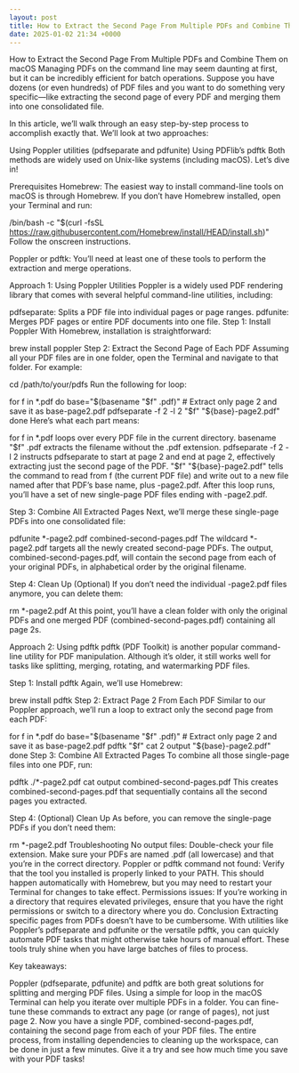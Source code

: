 ```yaml
---
layout: post
title: How to Extract the Second Page From Multiple PDFs and Combine Them on macOS
date: 2025-01-02 21:34 +0000
---
```

How to Extract the Second Page From Multiple PDFs and Combine Them on macOS
Managing PDFs on the command line may seem daunting at first, but it can be incredibly efficient for batch operations. Suppose you have dozens (or even hundreds) of PDF files and you want to do something very specific—like extracting the second page of every PDF and merging them into one consolidated file.

In this article, we’ll walk through an easy step-by-step process to accomplish exactly that. We’ll look at two approaches:

Using Poppler utilities (pdfseparate and pdfunite)
Using PDFlib’s pdftk
Both methods are widely used on Unix-like systems (including macOS). Let’s dive in!

Prerequisites
Homebrew: The easiest way to install command-line tools on macOS is through Homebrew. If you don’t have Homebrew installed, open your Terminal and run:

/bin/bash -c "$(curl -fsSL https://raw.githubusercontent.com/Homebrew/install/HEAD/install.sh)"
Follow the onscreen instructions.

Poppler or pdftk: You’ll need at least one of these tools to perform the extraction and merge operations.

Approach 1: Using Poppler Utilities
Poppler is a widely used PDF rendering library that comes with several helpful command-line utilities, including:

pdfseparate: Splits a PDF file into individual pages or page ranges.
pdfunite: Merges PDF pages or entire PDF documents into one file.
Step 1: Install Poppler
With Homebrew, installation is straightforward:

brew install poppler
Step 2: Extract the Second Page of Each PDF
Assuming all your PDF files are in one folder, open the Terminal and navigate to that folder. For example:

cd /path/to/your/pdfs
Run the following for loop:

for f in *.pdf
do
    base="$(basename "$f" .pdf)"
    # Extract only page 2 and save it as base-page2.pdf
    pdfseparate -f 2 -l 2 "$f" "${base}-page2.pdf"
done
Here’s what each part means:

for f in *.pdf loops over every PDF file in the current directory.
basename "$f" .pdf extracts the filename without the .pdf extension.
pdfseparate -f 2 -l 2 instructs pdfseparate to start at page 2 and end at page 2, effectively extracting just the second page of the PDF.
"$f" "${base}-page2.pdf" tells the command to read from f (the current PDF file) and write out to a new file named after that PDF’s base name, plus -page2.pdf.
After this loop runs, you’ll have a set of new single-page PDF files ending with -page2.pdf.

Step 3: Combine All Extracted Pages
Next, we’ll merge these single-page PDFs into one consolidated file:

pdfunite *-page2.pdf combined-second-pages.pdf
The wildcard *-page2.pdf targets all the newly created second-page PDFs. The output, combined-second-pages.pdf, will contain the second page from each of your original PDFs, in alphabetical order by the original filename.

Step 4: Clean Up (Optional)
If you don’t need the individual -page2.pdf files anymore, you can delete them:

rm *-page2.pdf
At this point, you’ll have a clean folder with only the original PDFs and one merged PDF (combined-second-pages.pdf) containing all page 2s.

Approach 2: Using pdftk
pdftk (PDF Toolkit) is another popular command-line utility for PDF manipulation. Although it’s older, it still works well for tasks like splitting, merging, rotating, and watermarking PDF files.

Step 1: Install pdftk
Again, we’ll use Homebrew:

brew install pdftk
Step 2: Extract Page 2 From Each PDF
Similar to our Poppler approach, we’ll run a loop to extract only the second page from each PDF:

for f in *.pdf
do
    base="$(basename "$f" .pdf)"
    # Extract only page 2 and save it as base-page2.pdf
    pdftk "$f" cat 2 output "${base}-page2.pdf"
done
Step 3: Combine All Extracted Pages
To combine all those single-page files into one PDF, run:

pdftk ./*-page2.pdf cat output combined-second-pages.pdf
This creates combined-second-pages.pdf that sequentially contains all the second pages you extracted.

Step 4: (Optional) Clean Up
As before, you can remove the single-page PDFs if you don’t need them:

rm *-page2.pdf
Troubleshooting
No output files: Double-check your file extension. Make sure your PDFs are named .pdf (all lowercase) and that you’re in the correct directory.
Poppler or pdftk command not found: Verify that the tool you installed is properly linked to your PATH. This should happen automatically with Homebrew, but you may need to restart your Terminal for changes to take effect.
Permissions issues: If you’re working in a directory that requires elevated privileges, ensure that you have the right permissions or switch to a directory where you do.
Conclusion
Extracting specific pages from PDFs doesn’t have to be cumbersome. With utilities like Poppler’s pdfseparate and pdfunite or the versatile pdftk, you can quickly automate PDF tasks that might otherwise take hours of manual effort. These tools truly shine when you have large batches of files to process.

Key takeaways:

Poppler (pdfseparate, pdfunite) and pdftk are both great solutions for splitting and merging PDF files.
Using a simple for loop in the macOS Terminal can help you iterate over multiple PDFs in a folder.
You can fine-tune these commands to extract any page (or range of pages), not just page 2.
Now you have a single PDF, combined-second-pages.pdf, containing the second page from each of your PDF files. The entire process, from installing dependencies to cleaning up the workspace, can be done in just a few minutes. Give it a try and see how much time you save with your PDF tasks!
